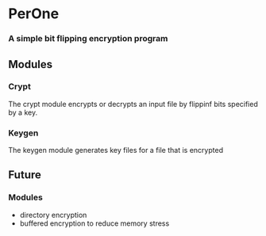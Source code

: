 # PerOne

### A simple bit flipping encryption program

## Modules

### Crypt

The crypt module encrypts or decrypts an input file by flippinf bits specified by a key.

### Keygen

The keygen module generates key files for a file that is encrypted

## Future

### Modules

- directory encryption
- buffered encryption to reduce memory stress
